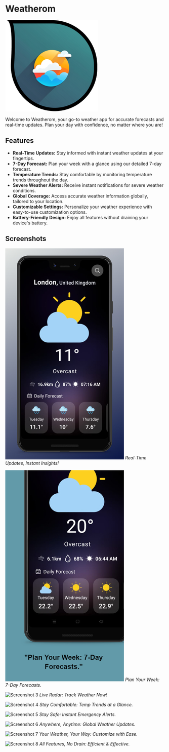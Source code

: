 # Weatherom

![Weatherom Logo](/assets/images/screenshots/logo_2.png)

Welcome to Weatherom, your go-to weather app for accurate forecasts and real-time updates. Plan your day with confidence, no matter where you are!

## Features

- **Real-Time Updates:** Stay informed with instant weather updates at your fingertips.
- **7-Day Forecast:** Plan your week with a glance using our detailed 7-day forecast.
- **Temperature Trends:** Stay comfortable by monitoring temperature trends throughout the day.
- **Severe Weather Alerts:** Receive instant notifications for severe weather conditions.
- **Global Coverage:** Access accurate weather information globally, tailored to your location.
- **Customizable Settings:** Personalize your weather experience with easy-to-use customization options.
- **Battery-Friendly Design:** Enjoy all features without draining your device's battery.

## Screenshots

![Screenshot 1](/assets/images/screenshots/image%201.jpg)
*Real-Time Updates, Instant Insights!*

![Screenshot 2](/assets/images/screenshots/image%202.jpg)
*Plan Your Week: 7-Day Forecasts.*

![Screenshot 3](screenshots/screenshot3.png)
*Live Radar: Track Weather Now!*

![Screenshot 4](screenshots/screenshot4.png)
*Stay Comfortable: Temp Trends at a Glance.*

![Screenshot 5](screenshots/screenshot5.png)
*Stay Safe: Instant Emergency Alerts.*

![Screenshot 6](screenshots/screenshot6.png)
*Anywhere, Anytime: Global Weather Updates.*

![Screenshot 7](screenshots/screenshot7.png)
*Your Weather, Your Way: Customize with Ease.*

![Screenshot 8](screenshots/screenshot8.png)
*All Features, No Drain: Efficient & Effective.*

<!-- ## Download on Google Play

[![Download on Google Play](link-to-your-google-play-badge.png)](your-google-play-store-link)

---

**Note:** Replace placeholder texts (e.g., `link-to-your-logo.png`, `your-google-play-badge.png`, etc.) with your actual file names or URLs. -->
